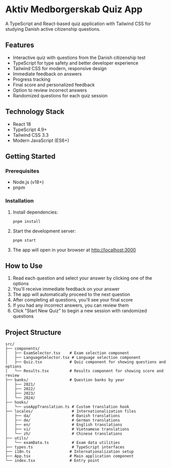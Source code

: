 # Aktiv Medborgerskab Quiz App

A TypeScript and React-based quiz application with Tailwind CSS for studying Danish active citizenship questions.

## Features

- Interactive quiz with questions from the Danish citizenship test
- TypeScript for type safety and better developer experience
- Tailwind CSS for modern, responsive design
- Immediate feedback on answers
- Progress tracking
- Final score and personalized feedback
- Option to review incorrect answers
- Randomized questions for each quiz session

## Technology Stack

- React 18
- TypeScript 4.9+
- Tailwind CSS 3.3
- Modern JavaScript (ES6+)

## Getting Started

### Prerequisites

- Node.js (v18+)
- pnpm

### Installation

1. Install dependencies:

   ```
   pnpm install
   ```

2. Start the development server:

   ```
   pnpm start
   ```

3. The app will open in your browser at [http://localhost:3000](http://localhost:3000)

## How to Use

1. Read each question and select your answer by clicking one of the options
2. You'll receive immediate feedback on your answer
3. The app will automatically proceed to the next question
4. After completing all questions, you'll see your final score
5. If you had any incorrect answers, you can review them
6. Click "Start New Quiz" to begin a new session with randomized questions

## Project Structure

```
src/
├── components/
│   ├── ExamSelector.tsx    # Exam selection component
│   ├── LanguageSelector.tsx # Language selection component
│   ├── Quiz.tsx            # Quiz component for showing questions and options
│   └── Results.tsx         # Results component for showing score and review
├── banks/                  # Question banks by year
│   ├── 2021/
│   ├── 2022/
│   ├── 2023/
│   └── 2024/
├── hooks/
│   └── useAppTranslation.ts # Custom translation hook
├── locales/                 # Internationalization files
│   ├── da/                  # Danish translations
│   ├── de/                  # German translations
│   ├── en/                  # English translations
│   ├── vi/                  # Vietnamese translations
│   └── zh/                  # Chinese translations
├── utils/
│   └── examData.ts          # Exam data utilities
├── types.ts                 # TypeScript interfaces
├── i18n.ts                 # Internationalization setup
├── App.tsx                 # Main application component
└── index.tsx               # Entry point
```
